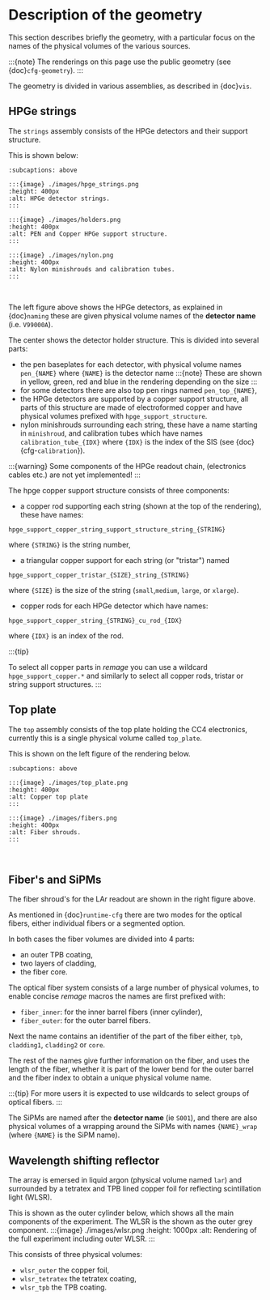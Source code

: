 # Description of the geometry

This section describes briefly the geometry, with a particular focus on the
names of the physical volumes of the various sources.

:::{note} The renderings on this page use the public geometry (see
{doc}`cfg-geometry`). :::

The geometry is divided in various assemblies, as described in {doc}`vis`.

## HPGe strings

The `strings` assembly consists of the HPGe detectors and their support
structure.

This is shown below:

```{subfigure} ABC
:subcaptions: above

:::{image} ./images/hpge_strings.png
:height: 400px
:alt: HPGe detector strings.
:::

:::{image} ./images/holders.png
:height: 400px
:alt: PEN and Copper HPGe support structure.
:::

:::{image} ./images/nylon.png
:height: 400px
:alt: Nylon minishrouds and calibration tubes.
:::

```

&nbsp;

The left figure above shows the HPGe detectors, as explained in {doc}`naming`
these are given physical volume names of the **detector name** (i.e. `V99000A`).

The center shows the detector holder structure. This is divided into several
parts:

- the pen baseplates for each detector, with physical volume names `pen_{NAME}`
  where `{NAME}` is the detector name :::{note} These are shown in yellow,
  green, red and blue in the rendering depending on the size :::
- for some detectors there are also top pen rings named `pen_top_{NAME}`,
- the HPGe detectors are supported by a copper support structure, all parts of
  this structure are made of electroformed copper and have physical volumes
  prefixed with `hpge_support_structure`.
- nylon minishrouds surrounding each string, these have a name starting in
  `minishroud`, and calibration tubes which have names `calibration_tube_{IDX}`
  where `{IDX}` is the index of the SIS (see {doc}{cfg-`calibration`}).

:::{warning} Some components of the HPGe readout chain, (electronics cables
etc.) are not yet implemented! :::

The hpge copper support structure consists of three components:

- a copper rod supporting each string (shown at the top of the rendering), these
  have names:

```
hpge_support_copper_string_support_structure_string_{STRING}
```

where `{STRING}` is the string number,

- a triangular copper support for each string (or "tristar") named

```
hpge_support_copper_tristar_{SIZE}_string_{STRING}
```

where `{SIZE}` is the size of the string (`small`,`medium`, `large`, or
`xlarge`).

- copper rods for each HPGe detector which have names:

```
hpge_support_copper_string_{STRING}_cu_rod_{IDX}
```

where `{IDX}` is an index of the rod.

:::{tip}

To select all copper parts in _remage_ you can use a wildcard
`hpge_support_copper.*` and similarly to select all copper rods, tristar or
string support structures. :::

## Top plate

The `top` assembly consists of the top plate holding the CC4 electronics,
currently this is a single physical volume called `top_plate`.

This is shown on the left figure of the rendering below.

```{subfigure} AB
:subcaptions: above

:::{image} ./images/top_plate.png
:height: 400px
:alt: Copper top plate
:::

:::{image} ./images/fibers.png
:height: 400px
:alt: Fiber shrouds.
:::

```

&nbsp;

## Fiber's and SiPMs

The fiber shroud's for the LAr readout are shown in the right figure above.

As mentioned in {doc}`runtime-cfg` there are two modes for the optical fibers,
either individual fibers or a segmented option.

In both cases the fiber volumes are divided into 4 parts:

- an outer TPB coating,
- two layers of cladding,
- the fiber core.

The optical fiber system consists of a large number of physical volumes, to
enable concise _remage_ macros the names are first prefixed with:

- `fiber_inner`: for the inner barrel fibers (inner cylinder),
- `fiber_outer`: for the outer barrel fibers.

Next the name contains an identifier of the part of the fiber either, `tpb`,
`cladding1`, `cladding2` or `core`.

The rest of the names give further information on the fiber, and uses the length
of the fiber, whether it is part of the lower bend for the outer barrel and the
fiber index to obtain a unique physical volume name.

:::{tip} For more users it is expected to use wildcards to select groups of
optical fibers. :::

The SiPMs are named after the **detector name** (ie `S001`), and there are also
physical volumes of a wrapping around the SiPMs with names `{NAME}_wrap` (where
`{NAME}` is the SiPM name).

## Wavelength shifting reflector

The array is emersed in liquid argon (physical volume named `lar`) and
surrounded by a tetratex and TPB lined copper foil for reflecting scintillation
light (WLSR).

This is shown as the outer cylinder below, which shows all the main components
of the experiment. The WLSR is the shown as the outer grey component. :::{image}
./images/wlsr.png :height: 1000px :alt: Rendering of the full experiment
including outer WLSR. :::

This consists of three physical volumes:

- `wlsr_outer` the copper foil,
- `wlsr_tetratex` the tetratex coating,
- `wlsr_tpb` the TPB coating.
